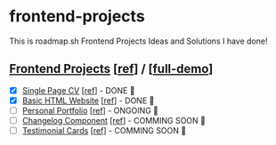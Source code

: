 # frontend-projects

This is roadmap.sh Frontend Projects Ideas and Solutions I have done!

## [Frontend Projects][Frontend Projects] [[ref][ref-frontend]] / [[full-demo][full-demo]]

-   [x] [Single Page CV][demo-single-page-cv] [[ref][ref-single-page-cv]] - DONE 🎉
-   [x] [Basic HTML Website][demo-basic-html-website] [[ref][ref-basic-html-website]] - DONE 🎉
-   [ ] [Personal Portfolio][demo-personal-portfolio] [[ref][ref-personal-portfolio]] - ONGOING 🎪
-   [ ] [Changelog Component][demo-changelog-component] [[ref][ref-changelog-component]] - COMMING SOON 🚩
-   [ ] [Testimonial Cards][demo-testimonial-cards] [[ref][ref-testimonial-cards]] - COMMING SOON 🚩

[Frontend Projects]: https://github.com/Pine1611/frontend-projects/blob/main/README.md
[ref-frontend]: https://roadmap.sh/frontend/projects
[full-demo]: https://pine1611.github.io/frontend-projects
[ref-single-page-cv]: https://roadmap.sh/projects/single-page-cv
[ref-single-page-cv]: https://roadmap.sh/projects/single-page-cv
[demo-single-page-cv]: https://pine1611.github.io/frontend-projects/01-single-page-cv/public
[ref-basic-html-website]: https://roadmap.sh/projects/basic-html-website
[demo-basic-html-website]: https://pine1611.github.io/frontend-projects/02-basic-html-website/public
[ref-personal-portfolio]: https://roadmap.sh/projects/personal-portfolio
[demo-personal-portfolio]: https://pine1611.github.io/frontend-projects/
[ref-changelog-component]: https://roadmap.sh/projects/changelog-component
[demo-changelog-component]: https://pine1611.github.io/frontend-projects/
[ref-testimonial-cards]: https://roadmap.sh/projects/basic-html-website
[demo-testimonial-cards]: https://pine1611.github.io/frontend-projects/
